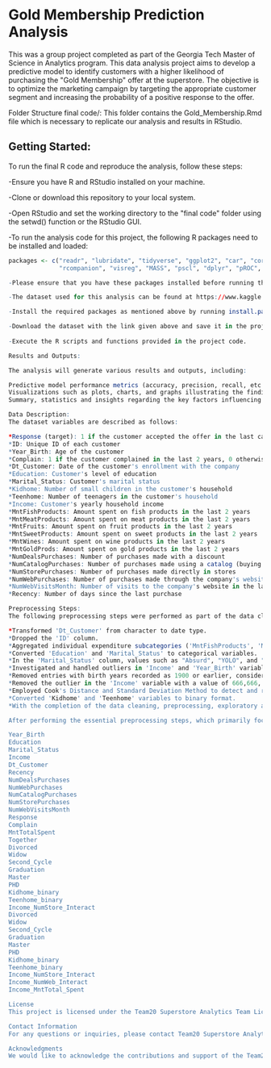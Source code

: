 # Gold Membership Prediction Analysis

This was a group project completed as part of the Georgia Tech Master of Science in Analytics program.
This data analysis project aims to develop a predictive model to identify customers with a higher likelihood of purchasing the "Gold Membership" offer at the superstore. The objective is to optimize the marketing campaign by targeting the appropriate customer segment and increasing the probability of a positive response to the offer.

Folder Structure
final code/: This folder contains the Gold_Membership.Rmd file which is necessary to replicate our analysis and results in RStudio.

## Getting Started:
To run the final R code and reproduce the analysis, follow these steps:

-Ensure you have R and RStudio installed on your machine.

-Clone or download this repository to your local system.

-Open RStudio and set the working directory to the "final code" folder using the setwd() function or the RStudio GUI.

-To run the analysis code for this project, the following R packages need to be installed and loaded:

```R
packages <- c("readr", "lubridate", "tidyverse", "ggplot2", "car", "corrgram", "RColorBrewer", "rpart", "rpart.plot", "randomForest", "caret", "ROCR",
              "rcompanion", "visreg", "MASS", "pscl", "dplyr", "pROC", "car", "ggplot2")

-Please ensure that you have these packages installed before running the code.

-The dataset used for this analysis can be found at https://www.kaggle.com/datasets/ahsan81/superstore-marketing-campaign-dataset

-Install the required packages as mentioned above by running install.packages("package_name") in the R console.

-Download the dataset with the link given above and save it in the project directory or load it directly with the link as it is laoded in the Gold_Membership.Rmd file.
 
-Execute the R scripts and functions provided in the project code.

Results and Outputs:

The analysis will generate various results and outputs, including:

Predictive model performance metrics (accuracy, precision, recall, etc.).
Visualizations such as plots, charts, and graphs illustrating the findings.
Summary, statistics and insights regarding the key factors influencing customer response to the "Gold Membership" offer.

Data Description:
The dataset variables are described as follows:

*Response (target): 1 if the customer accepted the offer in the last campaign, 0 otherwise
*ID: Unique ID of each customer
*Year_Birth: Age of the customer
*Complain: 1 if the customer complained in the last 2 years, 0 otherwise
*Dt_Customer: Date of the customer's enrollment with the company
*Education: Customer's level of education
*Marital_Status: Customer's marital status
*Kidhome: Number of small children in the customer's household
*Teenhome: Number of teenagers in the customer's household
*Income: Customer's yearly household income
*MntFishProducts: Amount spent on fish products in the last 2 years
*MntMeatProducts: Amount spent on meat products in the last 2 years
*MntFruits: Amount spent on fruit products in the last 2 years
*MntSweetProducts: Amount spent on sweet products in the last 2 years
*MntWines: Amount spent on wine products in the last 2 years
*MntGoldProds: Amount spent on gold products in the last 2 years
*NumDealsPurchases: Number of purchases made with a discount
*NumCatalogPurchases: Number of purchases made using a catalog (buying goods to be shipped through the mail)
*NumStorePurchases: Number of purchases made directly in stores
*NumWebPurchases: Number of purchases made through the company's website
*NumWebVisitsMonth: Number of visits to the company's website in the last month
*Recency: Number of days since the last purchase

Preprocessing Steps:
The following preprocessing steps were performed as part of the data cleaning and analysis:

*Transformed 'Dt_Customer' from character to date type.
*Dropped the 'ID' column.
*Aggregated individual expenditure subcategories ('MntFishProducts', 'MntMeatProducts', 'MntFruits', 'MntSweetProducts', 'MntWines', 'MntGoldProds') into a total expenditure variable called 'MntSpent'. This consolidation allows us to focus on overall spending behavior rather than specific subcategories.
*Converted 'Education' and 'Marital_Status' to categorical variables.
*In the 'Marital_Status' column, values such as "Absurd", "YOLO", and "Alone" were identified as non-standard entries and potentially errors. We converted 'Marital_Status' to a categorical variable, with the base set as "Single".
*Investigated and handled outliers in 'Income' and 'Year_Birth' variables.
*Removed entries with birth years recorded as 1900 or earlier, considering them as errors or placeholders.
*Removed the outlier in the 'Income' variable with a value of 666,666, as it significantly deviated from the mean income.
*Employed Cook's Distance and Standard Deviation Method to detect and remove outliers in 'Year_Birth' variable.
*Converted 'Kidhome' and 'Teenhome' variables to binary format.
*With the completion of the data cleaning, preprocessing, exploratory analysis, and feature engineering steps, a refined dataset named "superstore_ready"" was created. This well-structured dataset will serve as the foundation for the model building phase.

After performing the essential preprocessing steps, which primarily focused on data cleaning, these are the resulting dataset variables that will serve as the foundation for our model development:

Year_Birth 
Education 
Marital_Status 
Income 
Dt_Customer
Recency 
NumDealsPurchases
NumWebPurchases 
NumCatalogPurchases 
NumStorePurchases 
NumWebVisitsMonth 
Response 
Complain 
MntTotalSpent 
Together 
Divorced 
Widow 
Second_Cycle 
Graduation 
Master 
PHD 
Kidhome_binary 
Teenhome_binary 
Income_NumStore_Interact 
Divorced 
Widow 
Second_Cycle 
Graduation 
Master 
PHD 
Kidhome_binary 
Teenhome_binary 
Income_NumStore_Interact 
Income_NumWeb_Interact
Income_MntTotal_Spent 

License
This project is licensed under the Team20 Superstore Analytics Team License.

Contact Information
For any questions or inquiries, please contact Team20 Superstore Analytics Team.

Acknowledgments
We would like to acknowledge the contributions and support of the Team20 Superstore Analytics Team in conducting this analysis and developing the predictive model.
